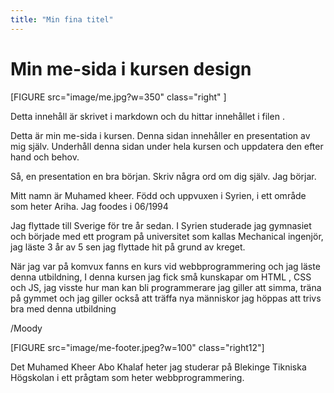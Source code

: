 ```yaml
---
title: "Min fina titel"
---
```

Min me-sida i kursen design
=========================

[FIGURE src="image/me.jpg?w=350" class="right" ]

Detta innehåll är skrivet i markdown och du hittar innehållet i filen .


Detta är min me-sida i kursen. Denna sidan innehåller en presentation av mig själv. Underhåll denna sidan under hela kursen och uppdatera den efter hand och behov.

Så, en presentation en bra början. Skriv några ord om dig själv. Jag börjar.

Mitt namn är Muhamed kheer. Född och uppvuxen i Syrien, i ett område som heter Ariha.
Jag foodes i 06/1994

Jag flyttade till Sverige för tre år sedan. I Syrien studerade jag gymnasiet och började med ett program på universitet som kallas Mechanical ingenjör, jag läste 3 år av 5 sen jag flyttade hit på grund av kreget.

När jag var på komvux fanns en kurs vid webbprogrammering och jag läste denna utbildning, I denna kursen jag fick små kunskapar om HTML , CSS och JS, jag visste hur man kan bli programmerare jag giller att simma, träna på gymmet och jag giller också att träffa nya människor jag höppas att trivs bra med denna utbildning


/Moody


<div class= "diven">

[FIGURE src="image/me-footer.jpeg?w=100" class="right12"]
<p>Det Muhamed Kheer Abo Khalaf heter jag studerar på Blekinge Tikniska Högskolan i ett prågtam som heter webbprogrammering.</p>
</div>
